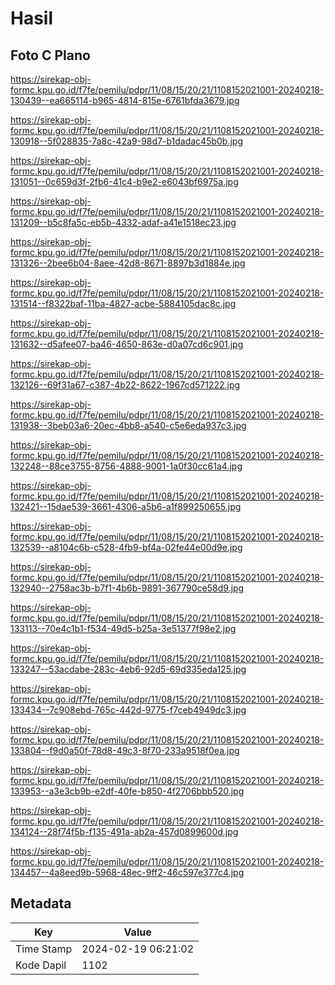 # Hasil

## Foto C Plano

https://sirekap-obj-formc.kpu.go.id/f7fe/pemilu/pdpr/11/08/15/20/21/1108152021001-20240218-130439--ea665114-b965-4814-815e-6761bfda3679.jpg

https://sirekap-obj-formc.kpu.go.id/f7fe/pemilu/pdpr/11/08/15/20/21/1108152021001-20240218-130918--5f028835-7a8c-42a9-98d7-b1dadac45b0b.jpg

https://sirekap-obj-formc.kpu.go.id/f7fe/pemilu/pdpr/11/08/15/20/21/1108152021001-20240218-131051--0c659d3f-2fb6-41c4-b9e2-e6043bf6975a.jpg

https://sirekap-obj-formc.kpu.go.id/f7fe/pemilu/pdpr/11/08/15/20/21/1108152021001-20240218-131209--b5c8fa5c-eb5b-4332-adaf-a41e1518ec23.jpg

https://sirekap-obj-formc.kpu.go.id/f7fe/pemilu/pdpr/11/08/15/20/21/1108152021001-20240218-131326--2bee6b04-8aee-42d8-8671-8897b3d1884e.jpg

https://sirekap-obj-formc.kpu.go.id/f7fe/pemilu/pdpr/11/08/15/20/21/1108152021001-20240218-131514--f8322baf-11ba-4827-acbe-5884105dac8c.jpg

https://sirekap-obj-formc.kpu.go.id/f7fe/pemilu/pdpr/11/08/15/20/21/1108152021001-20240218-131632--d5afee07-ba46-4650-863e-d0a07cd6c901.jpg

https://sirekap-obj-formc.kpu.go.id/f7fe/pemilu/pdpr/11/08/15/20/21/1108152021001-20240218-132126--69f31a67-c387-4b22-8622-1967cd571222.jpg

https://sirekap-obj-formc.kpu.go.id/f7fe/pemilu/pdpr/11/08/15/20/21/1108152021001-20240218-131938--3beb03a6-20ec-4bb8-a540-c5e6eda937c3.jpg

https://sirekap-obj-formc.kpu.go.id/f7fe/pemilu/pdpr/11/08/15/20/21/1108152021001-20240218-132248--88ce3755-8756-4888-9001-1a0f30cc61a4.jpg

https://sirekap-obj-formc.kpu.go.id/f7fe/pemilu/pdpr/11/08/15/20/21/1108152021001-20240218-132421--15dae539-3661-4306-a5b6-a1f899250655.jpg

https://sirekap-obj-formc.kpu.go.id/f7fe/pemilu/pdpr/11/08/15/20/21/1108152021001-20240218-132539--a8104c6b-c528-4fb9-bf4a-02fe44e00d9e.jpg

https://sirekap-obj-formc.kpu.go.id/f7fe/pemilu/pdpr/11/08/15/20/21/1108152021001-20240218-132940--2758ac3b-b7f1-4b6b-9891-367790ce58d9.jpg

https://sirekap-obj-formc.kpu.go.id/f7fe/pemilu/pdpr/11/08/15/20/21/1108152021001-20240218-133113--70e4c1b1-f534-49d5-b25a-3e51377f98e2.jpg

https://sirekap-obj-formc.kpu.go.id/f7fe/pemilu/pdpr/11/08/15/20/21/1108152021001-20240218-133247--53acdabe-283c-4eb6-92d5-69d335eda125.jpg

https://sirekap-obj-formc.kpu.go.id/f7fe/pemilu/pdpr/11/08/15/20/21/1108152021001-20240218-133434--7c908ebd-765c-442d-9775-f7ceb4949dc3.jpg

https://sirekap-obj-formc.kpu.go.id/f7fe/pemilu/pdpr/11/08/15/20/21/1108152021001-20240218-133804--f9d0a50f-78d8-49c3-8f70-233a9518f0ea.jpg

https://sirekap-obj-formc.kpu.go.id/f7fe/pemilu/pdpr/11/08/15/20/21/1108152021001-20240218-133953--a3e3cb9b-e2df-40fe-b850-4f2706bbb520.jpg

https://sirekap-obj-formc.kpu.go.id/f7fe/pemilu/pdpr/11/08/15/20/21/1108152021001-20240218-134124--28f74f5b-f135-491a-ab2a-457d0899600d.jpg

https://sirekap-obj-formc.kpu.go.id/f7fe/pemilu/pdpr/11/08/15/20/21/1108152021001-20240218-134457--4a8eed9b-5968-48ec-9ff2-46c597e377c4.jpg


## Metadata

| Key        | Value               |
| ---------- | ------------------- |
| Time Stamp | 2024-02-19 06:21:02 |
| Kode Dapil | 1102                |



